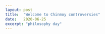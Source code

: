 ```yaml
---
layout: post
title:  "Welcome to Chinmoy controversies"
date:   2020-06-25
excerpt: "philosophy day"
---
```


